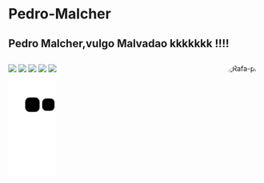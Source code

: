 # Pedro-Malcher
## Pedro Malcher,vulgo Malvadao kkkkkkk !!!!
<div align="center">
  <a href="https://github.com/Snooway21">
  
</div>

  <img align="right" alt="Rafa-pic" height="150" style="border-radius:50px;" src="https://cdn-0.imagensemoldes.com.br/wp-content/uploads/2020/02/Super-Mario-Yoshi-PNG-05-1496x1536.png">
</div>
  
  ##
 
<div> 
  <a href="https://www.youtube.com/channel/UCtBdR799VTTP-Q-ro4Un8-w" target="_blank"><img src="https://img.shields.io/badge/YouTube-FF0000?style=for-the-badge&logo=youtube&logoColor=white" target="_blank"></a>
  <a href="https://www.instagram.com/pedromallcher/" target="_blank"><img src="https://img.shields.io/badge/-Instagram-%23E4405F?style=for-the-badge&logo=instagram&logoColor=white" target="_blank"></a>
 	<a href="https://www.twitch.tv/pedromalcher21" target="_blank"><img src="https://img.shields.io/badge/Twitch-9146FF?style=for-the-badge&logo=twitch&logoColor=white" target="_blank"></a>
 <a href="Pedromallcher#5902" target="_blank"><img src="https://img.shields.io/badge/Discord-7289DA?style=for-the-badge&logo=discord&logoColor=white" target="_blank"></a> 
  <a href = "mailto:pedromalcher18@gmail.com"><img src="https://img.shields.io/badge/-Gmail-%23333?style=for-the-badge&logo=gmail&logoColor=white" target="_blank"></a>

 
  ![Snake animation](https://github.com/rafaballerini/rafaballerini/blob/output/github-contribution-grid-snake.svg)
 
</div>
